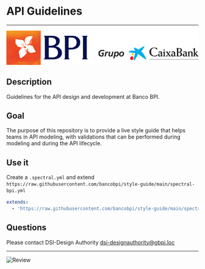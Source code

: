 # API Guidelines

----------------------------------------------------------------------------

<!-- focus: false -->
![Logo_BPI_CxB.png](./images/logo_BPI_CxB.png)

## Description
Guidelines for the API design and development at Banco BPI.

## Goal
The purpose of this repository is to provide a live style guide that helps teams in API modeling, with validations that can be performed during modeling and during the API lifecycle.

## Use it
Create a `.spectral.yml` and extend `https://raw.githubusercontent.com/bancobpi/style-guide/main/spectral-bpi.yml`

```yaml
extends:
  - 'https://raw.githubusercontent.com/bancobpi/style-guide/main/spectral-bpi.yml'
```

## Questions
Please contact DSI-Design Authority <dsi-designauthority@gbpi.loc>

---
<!-- focus: false -->
![Review](https://img.shields.io/badge/last%20review-march%202022-blue)


